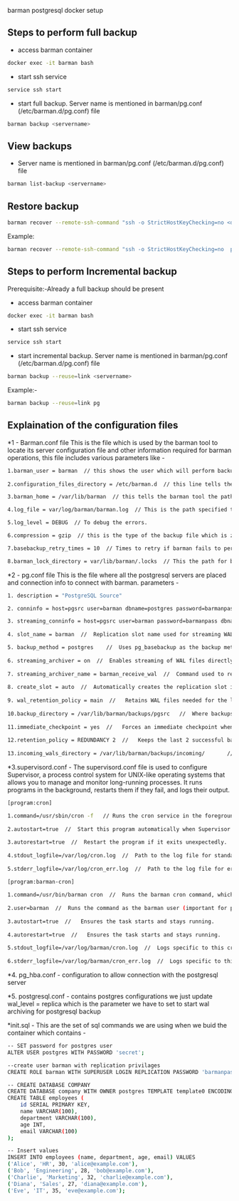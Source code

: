 barman postgresql docker setup

## Steps to perform full backup 
* access barman container
```bash
docker exec -it barman bash
```
* start ssh service
```bash
service ssh start
```
* start full backup. Server name is mentioned in barman/pg.conf (/etc/barman.d/pg.conf) file
```bash
barman backup <servername>
```

## View backups
* Server name is mentioned in barman/pg.conf (/etc/barman.d/pg.conf) file
```bash
barman list-backup <servername>
```

## Restore backup
```bash
barman recover --remote-ssh-command "ssh -o StrictHostKeyChecking=no <destDbUsername>@<destDbIP>" <sourceServername> <backupIdNumber>  <destDatabaseFolderPath> 
```
Example:
```bash
barman recover --remote-ssh-command "ssh -o StrictHostKeyChecking=no  postgres@pgd" pg 20250409T070911  /var/lib/postgresql/11/main/
```

## Steps to perform Incremental backup 
Prerequisite:-Already a full backup should be present

* access barman container
```bash
docker exec -it barman bash
```
* start ssh service
```bash
service ssh start
```
* start incremental backup. Server name is mentioned in barman/pg.conf (/etc/barman.d/pg.conf) file
```bash
barman backup --reuse=link <servername>
```
Example:-
```bash
barman backup --reuse=link pg 
```

## Explaination of the configuration files

*1 - Barman.conf file
  This is the file which is used by the barman tool to locate its server configuration file and other information required for barman operations, this file includes various parameters like - 

```bash
1.barman_user = barman  // this shows the user which will perform backups, in our case it is 'barman'.
 
2.configuration_files_directory = /etc/barman.d  // this line tells the barman tool the path of the backup server configuration file.

3.barman_home = /var/lib/barman  // this tells the barman tool the path of the barman user.

4.log_file = var/log/barman/barman.log  // This is the path specified to collect log about barman operations.

5.log_level = DEBUG  // To debug the errors.

6.compression = gzip  // this is the type of the backup file which is zip file.

7.basebackup_retry_times = 10  // Times to retry if barman fails to perform the backup.

8.barman_lock_directory = var/lib/barman/.locks  // This the path for barman to access the lock folder.
```

*2 - pg.conf file
  This is the file where all the postgresql servers are placed and connection info to connect with barman. 
  parameters - 

```bash
1. description = "PostgreSQL Source"

2. conninfo = host=pgsrc user=barman dbname=postgres password=barmanpass   //  Connection strings for regular and streaming connections using the barman user.

3. streaming_conninfo = host=pgsrc user=barman password=barmanpass dbname=postgres  //  Same as above.
  
4. slot_name = barman  //  Replication slot name used for streaming WALs.

5. backup_method = postgres    //  Uses pg_basebackup as the backup method.
  
6. streaming_archiver = on  //  Enables streaming of WAL files directly.
  
7. streaming_archiver_name = barman_receive_wal  //  Command used to receive WALs from the PostgreSQL server.
  
8. create_slot = auto  //  Automatically creates the replication slot if it doesn’t exist.
  
9. wal_retention_policy = main  //   Retains WAL files needed for the last full backup (main).
  
10.backup_directory = /var/lib/barman/backups/pgsrc   //  Where backups are stored.
  
11.immediate_checkpoint = yes  //   Forces an immediate checkpoint when taking backups.
  
12.retention_policy = REDUNDANCY 2  //   Keeps the last 2 successful backups and removes older ones.
  
13.incoming_wals_directory = /var/lib/barman/backups/incoming/       //   Directory for receiving WALs before processing.
```

*3.supervisord.conf - The supervisord.conf file is used to configure Supervisor, a process control system for UNIX-like operating systems that allows you to manage and monitor long-running processes. It runs programs in the background, restarts them if they fail, and logs their output.

```bash
[program:cron]

1.command=/usr/sbin/cron -f   // Runs the cron service in the foreground (-f keeps it in the foreground so Supervisor can manage it).
  
2.autostart=true  //  Start this program automatically when Supervisor starts.
  
3.autorestart=true  //  Restart the program if it exits unexpectedly.
  
4.stdout_logfile=/var/log/cron.log  //  Path to the log file for standard output.
  
5.stderr_logfile=/var/log/cron_err.log  //  Path to the log file for error output.

[program:barman-cron]
  
1.command=/usr/bin/barman cron  //  Runs the barman cron command, which is required to manage backup operations and sync with the PostgreSQL server.
  
2.user=barman  //  Runs the command as the barman user (important for permission/security).
  
3.autostart=true  //   Ensures the task starts and stays running.
  
4.autorestart=true  //   Ensures the task starts and stays running.
  
5.stdout_logfile=/var/log/barman/cron.log  //  Logs specific to this cron process, useful for diagnosing issues with Barman’s scheduling.
  
6.stderr_logfile=/var/log/barman/cron_err.log  //  Logs specific to this cron process, useful for diagnosing issues with Barman’s scheduling.
```

*4. pg_hba.conf - configuration to allow connection with the postgresql server

*5. postgresql.conf - contains postgres configurations we just update wal_level = replica which is the parameter we have to set to start wal archiving for postgresql backup

*init.sql - This are the set of sql commands we are using when we buid the container which contains - 

```bash
-- SET password for postgres user
ALTER USER postgres WITH PASSWORD 'secret';
```

```bash
--create user barman with replication privilages
CREATE ROLE barman WITH SUPERUSER LOGIN REPLICATION PASSWORD 'barmanpass';
```

```bash
-- CREATE DATABASE COMPANY
CREATE DATABASE company WITH OWNER postgres TEMPLATE template0 ENCODING 'UTF8';
CREATE TABLE employees (
    id SERIAL PRIMARY KEY,
    name VARCHAR(100),
    department VARCHAR(100),
    age INT,
    email VARCHAR(100)
);
```

```bash
-- Insert values
INSERT INTO employees (name, department, age, email) VALUES
('Alice', 'HR', 30, 'alice@example.com'),
('Bob', 'Engineering', 28, 'bob@example.com'),
('Charlie', 'Marketing', 32, 'charlie@example.com'),
('Diana', 'Sales', 27, 'diana@example.com'),
('Eve', 'IT', 35, 'eve@example.com');

```